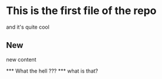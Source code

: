 # This is the first file of the repo

and it's quite cool

## New

new content


*** What the hell ??? ***
what is that?
